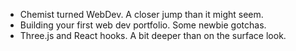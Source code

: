 - Chemist turned WebDev. A closer jump than it might seem.
- Building your first web dev portfolio. Some newbie gotchas.
- Three.js and React hooks. A bit deeper than on the surface look.
